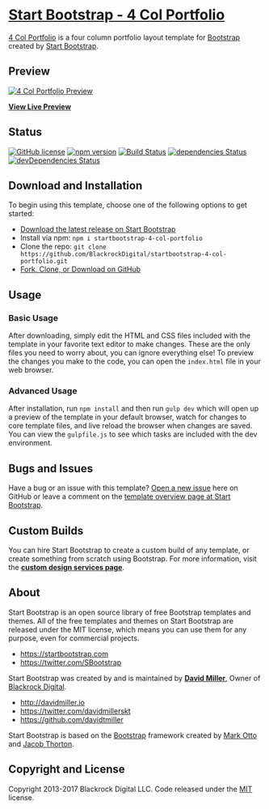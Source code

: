 # [Start Bootstrap - 4 Col Portfolio](https://startbootstrap.com/template-overviews/4-col-portfolio/)

[4 Col Portfolio](https://startbootstrap.com/template-overviews/4-col-portfolio/) is a four column portfolio layout template for [Bootstrap](http://getbootstrap.com/) created by [Start Bootstrap](https://startbootstrap.com/).

## Preview
[![4 Col Portfolio Preview](https://startbootstrap.com/assets/img/templates/4-col-portfolio.jpg)](https://blackrockdigital.github.io/startbootstrap-4-col-portfolio/)

**[View Live Preview](https://blackrockdigital.github.io/startbootstrap-4-col-portfolio/)**

## Status

[![GitHub license](https://img.shields.io/badge/license-MIT-blue.svg)](https://raw.githubusercontent.com/BlackrockDigital/startbootstrap-4-col-portfolio/master/LICENSE)
[![npm version](https://img.shields.io/npm/v/startbootstrap-4-col-portfolio.svg)](https://www.npmjs.com/package/startbootstrap-4-col-portfolio)
[![Build Status](https://travis-ci.org/BlackrockDigital/startbootstrap-4-col-portfolio.svg?branch=master)](https://travis-ci.org/BlackrockDigital/startbootstrap-4-col-portfolio)
[![dependencies Status](https://david-dm.org/BlackrockDigital/startbootstrap-4-col-portfolio/status.svg)](https://david-dm.org/BlackrockDigital/startbootstrap-4-col-portfolio)
[![devDependencies Status](https://david-dm.org/BlackrockDigital/startbootstrap-4-col-portfolio/dev-status.svg)](https://david-dm.org/BlackrockDigital/startbootstrap-4-col-portfolio?type=dev)

## Download and Installation

To begin using this template, choose one of the following options to get started:
* [Download the latest release on Start Bootstrap](https://startbootstrap.com/template-overviews/4-col-portfolio/)
* Install via npm: `npm i startbootstrap-4-col-portfolio`
* Clone the repo: `git clone https://github.com/BlackrockDigital/startbootstrap-4-col-portfolio.git`
* [Fork, Clone, or Download on GitHub](https://github.com/BlackrockDigital/startbootstrap-4-col-portfolio)

## Usage

### Basic Usage

After downloading, simply edit the HTML and CSS files included with the template in your favorite text editor to make changes. These are the only files you need to worry about, you can ignore everything else! To preview the changes you make to the code, you can open the `index.html` file in your web browser.

### Advanced Usage

After installation, run `npm install` and then run `gulp dev` which will open up a preview of the template in your default browser, watch for changes to core template files, and live reload the browser when changes are saved. You can view the `gulpfile.js` to see which tasks are included with the dev environment.

## Bugs and Issues

Have a bug or an issue with this template? [Open a new issue](https://github.com/BlackrockDigital/startbootstrap-4-col-portfolio/issues) here on GitHub or leave a comment on the [template overview page at Start Bootstrap](http://startbootstrap.com/template-overviews/4-col-portfolio/).

## Custom Builds

You can hire Start Bootstrap to create a custom build of any template, or create something from scratch using Bootstrap. For more information, visit the **[custom design services page](https://startbootstrap.com/bootstrap-design-services/)**.

## About

Start Bootstrap is an open source library of free Bootstrap templates and themes. All of the free templates and themes on Start Bootstrap are released under the MIT license, which means you can use them for any purpose, even for commercial projects.

* https://startbootstrap.com
* https://twitter.com/SBootstrap

Start Bootstrap was created by and is maintained by **[David Miller](http://davidmiller.io/)**, Owner of [Blackrock Digital](http://blackrockdigital.io/).

* http://davidmiller.io
* https://twitter.com/davidmillerskt
* https://github.com/davidtmiller

Start Bootstrap is based on the [Bootstrap](http://getbootstrap.com/) framework created by [Mark Otto](https://twitter.com/mdo) and [Jacob Thorton](https://twitter.com/fat).

## Copyright and License

Copyright 2013-2017 Blackrock Digital LLC. Code released under the [MIT](https://github.com/BlackrockDigital/startbootstrap-4-col-portfolio/blob/gh-pages/LICENSE) license.
